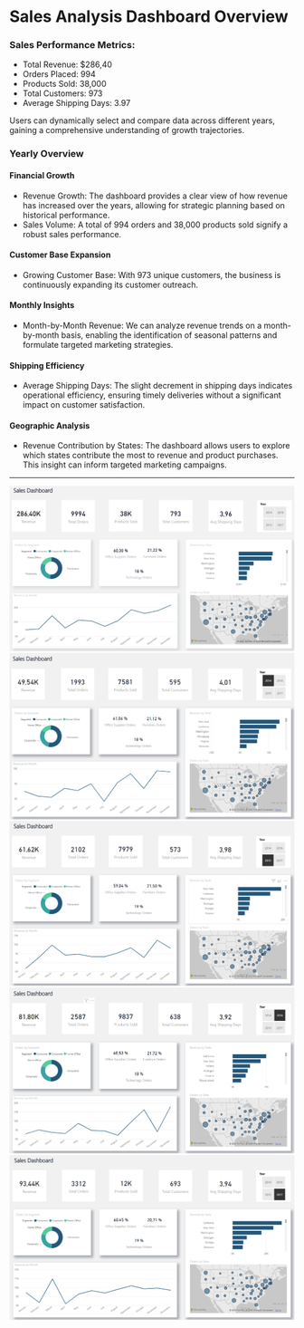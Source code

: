 # Sales Analysis Dashboard Overview

### Sales Performance Metrics:

- Total Revenue: $286,40
- Orders Placed: 994
- Products Sold: 38,000
- Total Customers: 973
- Average Shipping Days: 3.97

Users can dynamically select and compare data across different years, gaining a comprehensive understanding of growth trajectories.

### Yearly Overview

#### Financial Growth
- Revenue Growth: The dashboard provides a clear view of how revenue has increased over the years, allowing for strategic planning based on historical performance.
- Sales Volume: A total of 994 orders and 38,000 products sold signify a robust sales performance.

#### Customer Base Expansion
- Growing Customer Base: With 973 unique customers, the business is continuously expanding its customer outreach.

#### Monthly Insights
- Month-by-Month Revenue: We can analyze revenue trends on a month-by-month basis, enabling the identification of seasonal patterns and formulate targeted marketing strategies.

#### Shipping Efficiency
- Average Shipping Days: The slight decrement in shipping days indicates operational efficiency, ensuring timely deliveries without a significant impact on customer satisfaction.

#### Geographic Analysis
- Revenue Contribution by States: The dashboard allows users to explore which states contribute the most to revenue and product purchases. This insight can inform targeted marketing campaigns.

---

![Img](https://github.com/AlejandroSalme/Data-Related-Projects/blob/master/Power%20BI/imgs/sales_analysis.png)
![Img](https://github.com/AlejandroSalme/Data-Related-Projects/blob/master/Power%20BI/imgs/sales_analysis_2014.png)
![Img](https://github.com/AlejandroSalme/Data-Related-Projects/blob/master/Power%20BI/imgs/sales_analysis_2015.png)
![Img](https://github.com/AlejandroSalme/Data-Related-Projects/blob/master/Power%20BI/imgs/sales_analysis_2016.png)
![Img](https://github.com/AlejandroSalme/Data-Related-Projects/blob/master/Power%20BI/imgs/sales_analysis_2017.png)
